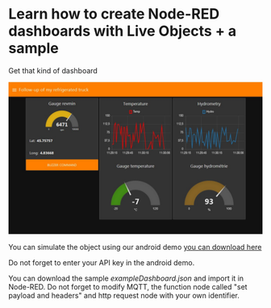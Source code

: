 # Learn how to create Node-RED dashboards with Live Objects + a sample

Get that kind of dashboard 

![](img/dashboard.jpg)

You can simulate the object using our android demo <a href="https://play.google.com/store/apps/details?id=com.orange.lo.assetdemo">you can download here </a>

Do not forget to enter your API key in the android demo.

You can download the sample _exampleDashboard.json_ and import it in Node-RED. Do not forget to modify MQTT, the function node called "set payload and headers" and http request node with your own identifier.

